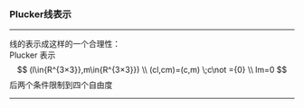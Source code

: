 <!--
 * @Author: Liu Weilong
 * @Date: 2021-01-26 09:19:59
 * @LastEditors: Liu Weilong 
 * @LastEditTime: 2021-01-31 10:50:33
 * @FilePath: /3rd-test-learning/30. supplement_material/plucker_line/doc.md
 * @Description: 
-->
### Plucker线表示


-----
线的表示成这样的一个合理性：\
Plucker 表示 \
$$
(l\in{R^{3×3}},m\in{R^{3×3}})
\\
(cl,cm)=(c,m) \;c\not ={0}
\\
lm=0
$$
后两个条件限制到四个自由度


-----